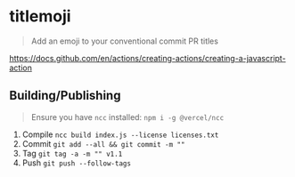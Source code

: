 # titlemoji

> Add an emoji to your conventional commit PR titles

https://docs.github.com/en/actions/creating-actions/creating-a-javascript-action


## Building/Publishing

> Ensure you have `ncc` installed: `npm i -g @vercel/ncc`

1. Compile `ncc build index.js --license licenses.txt`
1. Commit `git add --all && git commit -m ""`
1. Tag `git tag -a -m "" v1.1`
1. Push `git push --follow-tags`